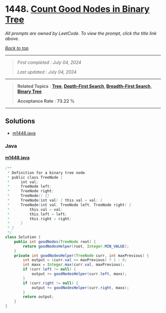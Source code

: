 # 1448. [Count Good Nodes in Binary Tree](<https://leetcode.com/problems/count-good-nodes-in-binary-tree>)

*All prompts are owned by LeetCode. To view the prompt, click the title link above.*

*[Back to top](<../README.md>)*

------

> *First completed : July 04, 2024*
>
> *Last updated : July 04, 2024*

------

> **Related Topics** : **[Tree](<by_topic/Tree.md>), [Depth-First Search](<by_topic/Depth-First Search.md>), [Breadth-First Search](<by_topic/Breadth-First Search.md>), [Binary Tree](<by_topic/Binary Tree.md>)**
>
> **Acceptance Rate** : **73.22 %**

------

## Solutions

- [m1448.java](<../my-submissions/m1448.java>)
### Java
#### [m1448.java](<../my-submissions/m1448.java>)
```Java
/**
 * Definition for a binary tree node.
 * public class TreeNode {
 *     int val;
 *     TreeNode left;
 *     TreeNode right;
 *     TreeNode() {}
 *     TreeNode(int val) { this.val = val; }
 *     TreeNode(int val, TreeNode left, TreeNode right) {
 *         this.val = val;
 *         this.left = left;
 *         this.right = right;
 *     }
 * }
 */
class Solution {
    public int goodNodes(TreeNode root) {
        return goodNodesHelper(root, Integer.MIN_VALUE);
    }
    private int goodNodesHelper(TreeNode curr, int maxPrevious) {
        int output = (curr.val >= maxPrevious) ? 1 : 0;
        int maxx = Integer.max(curr.val, maxPrevious);
        if (curr.left != null) {
            output += goodNodesHelper(curr.left, maxx);
        }
        if (curr.right != null) {
            output += goodNodesHelper(curr.right, maxx);
        }
        return output;
    }
}
```

